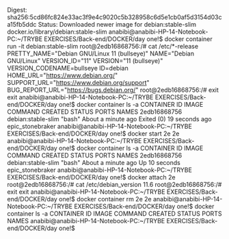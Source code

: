 Digest: sha256:5cd86fc824e33ac3f9e4c9020c5b328958c6d5e1cb0af5d3154d03ca15fb5ddc
Status: Downloaded newer image for debian:stable-slim
docker.io/library/debian:stable-slim
anabibi@anabibi-HP-14-Notebook-PC:~/TRYBE EXERCISES/Back-end/DOCKER/day one!$ docker container run -it debian:stable-slim
root@2edb16868756:/# cat /etc/*-release
PRETTY_NAME="Debian GNU/Linux 11 (bullseye)"
NAME="Debian GNU/Linux"
VERSION_ID="11"
VERSION="11 (bullseye)"
VERSION_CODENAME=bullseye
ID=debian
HOME_URL="https://www.debian.org/"
SUPPORT_URL="https://www.debian.org/support"
BUG_REPORT_URL="https://bugs.debian.org/"
root@2edb16868756:/# exit
exit
anabibi@anabibi-HP-14-Notebook-PC:~/TRYBE EXERCISES/Back-end/DOCKER/day one!$ docker container ls -a
CONTAINER ID   IMAGE                COMMAND   CREATED              STATUS                      PORTS     NAMES
2edb16868756   debian:stable-slim   "bash"    About a minute ago   Exited (0) 19 seconds ago             epic_stonebraker
anabibi@anabibi-HP-14-Notebook-PC:~/TRYBE EXERCISES/Back-end/DOCKER/day one!$ docker start 2e
2e
anabibi@anabibi-HP-14-Notebook-PC:~/TRYBE EXERCISES/Back-end/DOCKER/day one!$ docker container ls -a
CONTAINER ID   IMAGE                COMMAND   CREATED              STATUS          PORTS     NAMES
2edb16868756   debian:stable-slim   "bash"    About a minute ago   Up 10 seconds             epic_stonebraker
anabibi@anabibi-HP-14-Notebook-PC:~/TRYBE EXERCISES/Back-end/DOCKER/day one!$ docker attach 2e
root@2edb16868756:/# cat /etc/debian_version
11.6
root@2edb16868756:/# exit
exit
anabibi@anabibi-HP-14-Notebook-PC:~/TRYBE EXERCISES/Back-end/DOCKER/day one!$ docker container rm 2e
2e
anabibi@anabibi-HP-14-Notebook-PC:~/TRYBE EXERCISES/Back-end/DOCKER/day one!$ docker container ls -a
CONTAINER ID   IMAGE     COMMAND   CREATED   STATUS    PORTS     NAMES
anabibi@anabibi-HP-14-Notebook-PC:~/TRYBE EXERCISES/Back-end/DOCKER/day one!$ 


